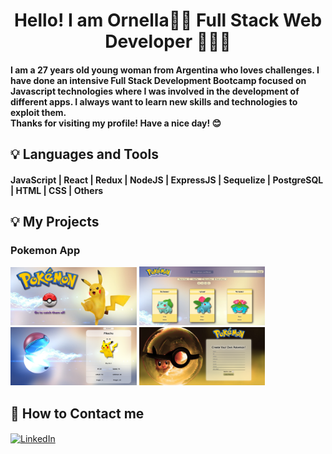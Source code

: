 <h1 align="center">Hello! I am Ornella👋😄 Full Stack Web Developer 👩🏻‍💻</h1>

<h4 align="left"> I am a 27 years old young woman from Argentina who loves challenges. I have done an intensive Full Stack Development Bootcamp focused on Javascript technologies where I was involved in the development of different apps. I always want to learn new skills and technologies to exploit them. 
<br>
Thanks for visiting my profile! Have a nice day! 😊</h4>

## :bulb: Languages and Tools

<h4 align="left">JavaScript | React | Redux | NodeJS | ExpressJS | Sequelize | PostgreSQL | HTML | CSS | Others</h4>

## :bulb: My Projects

<h3 align="left">Pokemon App</h3>

<p>
<img width="40%" src='./images/PokemonApp1.png/' alt='poke1'>
<img width="40%" src='./images/PokemonApp2.png/' alt='poke2'>
<br>
<img width="40%" src='./images/PokemonApp3.png/' alt='poke3'>
<img width="40%" src='./images/PokemonApp4.png/' alt='poke4'>
</p>

## :round_pushpin: How to Contact me

<a href="https://www.linkedin.com/in/ornella-irigo/" target="blank"><img align="center" src="https://cdn.icon-icons.com/icons2/1906/PNG/512/iconfinder-linkedin-4550875_121338.png" alt="LinkedIn" height="30" width="30" /></a>





